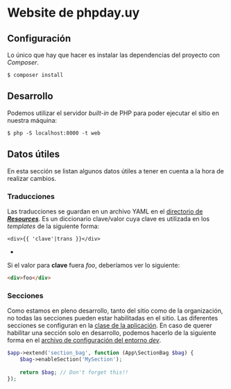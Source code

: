 # Website de phpday.uy

## Configuración

Lo único que hay que hacer es instalar las dependencias del proyecto con _Composer_.

```
$ composer install
```

## Desarrollo

Podemos utilizar el servidor _built-in_ de PHP para poder ejecutar el sitio en nuestra máquina:

```
$ php -S localhost:8000 -t web
```

## Datos útiles

En esta sección se listan algunos datos útiles a tener en cuenta a la hora de realizar cambios.

### Traducciones

Las traducciones se guardan en un archivo YAML en el [directorio de ***Resources***][translations]. 
Es un diccionario clave/valor cuya clave es utilizada en los _templates_ de la siguiente forma:

```twig
<div>{{ 'clave'|trans }}</div>
```
-
Si el valor para **clave** fuera *foo*, deberíamos ver lo siguiente:

```html
<div>foo</div>
```

### Secciones

Como estamos en pleno desarrollo, tanto del sitio como de la organización, no todas las secciones
pueden estar habilitadas en el sitio. Las diferentes secciones se configuran en la [clase de la aplicación][bag-service]. En caso de querer habilitar una sección solo en desarrollo, podemos hacerlo de la siguiente forma en el [archivo de configuración del entorno *dev*](config/dev.php).

```php
$app->extend('section_bag', function (App\SectionBag $bag) {
    $bag->enableSection('MySection');
    
    return $bag; // Don't forget this!!
});
```

[translations]: https://github.com/PHPmvd/phpday-website/tree/9f41b03169322045d07c80a0b770ddacca5f2015/src/App/Resources/translations
[bag-service]: https://github.com/PHPmvd/phpday-website/blob/9f41b03169322045d07c80a0b770ddacca5f2015/src/App/PhpDayApplication.php#L66-L77